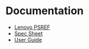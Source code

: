 # Documentation

- [Lenovo PSREF](https://psref.lenovo.com/product/legion_go_8apu1)
- [Spec Sheet](https://psref.lenovo.com/syspool/Sys/PDF/Legion/Legion_Go_8APU1/Legion_Go_8APU1_Spec.pdf)
- [User Guide](https://download.lenovo.com/consumer/mobiles_pub/legion_go_ug_en.pdf)
